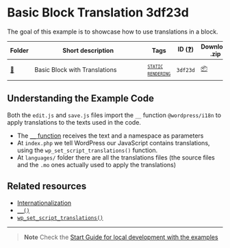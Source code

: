# Basic Block Translation 3df23d

The goal of this example is to showcase how to use translations in a block.

<!-- Please, do not remove these @TABLE EXAMPLES BEGIN and @TABLE EXAMPLES END comments or modify the table inside. This table is automatically generated from the data at data/examples.json and data/tags.json -->
<!-- @TABLE EXAMPLES BEGIN -->
| Folder                                                                                                                | <span style="display: inline-block; width:250px">Short description</span> | Tags                                                                                                                                                  | ID ([❓](https://github.com/WordPress/block-development-examples/wiki/04-Why-an-ID-for-every-example%3F "Why an ID for every example?")) | Download .zip                                                                                                                                                                                                                                                                    | Live Demo                                                                                                                                                                                                                                                                                                                                                                                                                                                                                                                                                                                                                                                                                                                                                                                                                                                                                           |
| --------------------------------------------------------------------------------------------------------------------- | ------------------------------------------------------------------------- | ----------------------------------------------------------------------------------------------------------------------------------------------------- | -------------------------------------------------------------------------------------------------------------------------------------------- | -------------------------------------------------------------------------------------------------------------------------------------------------------------------------------------------------------------------------------------------------------------------------------- | --------------------------------------------------------------------------------------------------------------------------------------------------------------------------------------------------------------------------------------------------------------------------------------------------------------------------------------------------------------------------------------------------------------------------------------------------------------------------------------------------------------------------------------------------------------------------------------------------------------------------------------------------------------------------------------------------------------------------------------------------------------------------------------------------------------------------------------------------------------------------------------------------- |
| [📁](https://github.com/WordPress/block-development-examples/tree/trunk/plugins/basic-block-translations-3df23d) | Basic Block with Translations                                             | <small><code><a href="https://github.com/WordPress/block-development-examples/wiki/03-Tags#static-rendering">STATIC RENDERING</a></code></small> | `3df23d`                                                                                                                                     | [📦](https://raw.githubusercontent.com/WordPress/block-development-examples/deploy/zips/basic-block-translations-3df23d.zip "Install the plugin using this zip and activate it. Then use the ID of the block (3df23d) to find it and add it to a post to see it in action") | [![](https://raw.githubusercontent.com/WordPress/block-development-examples/trunk/assets/icon-wp.svg)](https://playground.wordpress.net/#%7B%22landingPage%22:%22/wp-admin/plugins.php%22,%22steps%22:%5B%7B%22step%22:%22login%22,%22username%22:%22admin%22,%22password%22:%22password%22%7D,%7B%22step%22:%22mkdir%22,%22path%22:%22/downloads%22%7D,%7B%22step%22:%22writeFile%22,%22path%22:%22/downloads/plugin.zip%22,%22data%22:%7B%22resource%22:%22url%22,%22url%22:%22https://raw.githubusercontent.com/WordPress/block-development-examples/deploy/zips/basic-block-translations-3df23d.zip%22,%22caption%22:%22Downloading%20plugin...%22%7D%7D,%7B%22step%22:%22installPlugin%22,%22pluginZipFile%22:%7B%22resource%22:%22vfs%22,%22path%22:%22/downloads/plugin.zip%22%7D%7D%5D%7D "Use the ID of the block (3df23d) to find it and add it to a post to see it in action") |
<!-- @TABLE EXAMPLES END -->

## Understanding the Example Code

Both the `edit.js` and `save.js` files import the `__` function `@wordpress/i18n` to apply translations to the texts used in the code. 
- The [`__` function](https://developer.wordpress.org/reference/functions/__/) receives the text and a namespace as parameters
- At `index.php` we tell WordPress our JavaScript contains translations, using the `wp_set_script_translations()` function.
- At `languages/` folder there are all the translations files (the source files and the `.mo` ones actually used to apply the translations) 

## Related resources

- [Internationalization](https://developer.wordpress.org/block-editor/how-to-guides/internationalization/)
- [`__()`](https://developer.wordpress.org/reference/functions/__/)
- [`wp_set_script_translations()`](https://developer.wordpress.org/reference/functions/wp_set_script_translations/)

----

> **Note**
> Check the [Start Guide for local development with the examples](https://github.com/WordPress/block-development-examples/wiki/02-Examples#start-guide-for-local-development-with-the-examples)


